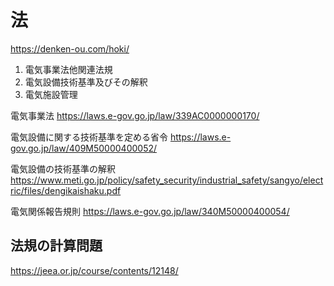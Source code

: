 # 法

https://denken-ou.com/hoki/
1. 電気事業法他関連法規
1. 電気設備技術基準及びその解釈
1. 電気施設管理

    
電気事業法
https://laws.e-gov.go.jp/law/339AC0000000170/

電気設備に関する技術基準を定める省令
https://laws.e-gov.go.jp/law/409M50000400052/

電気設備の技術基準の解釈
https://www.meti.go.jp/policy/safety_security/industrial_safety/sangyo/electric/files/dengikaishaku.pdf

電気関係報告規則
https://laws.e-gov.go.jp/law/340M50000400054/


## 法規の計算問題
https://jeea.or.jp/course/contents/12148/

